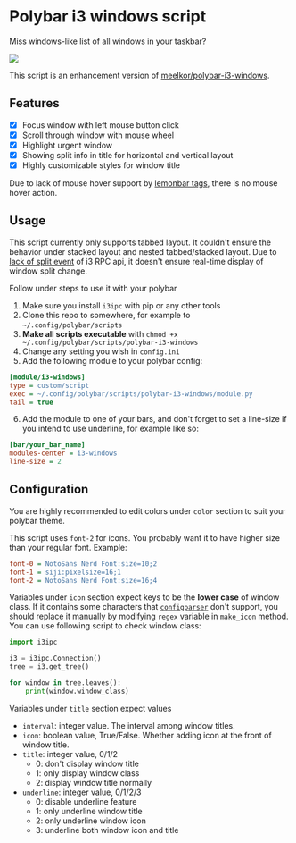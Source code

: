 # Polybar i3 windows script

Miss windows-like list of all windows in your taskbar?

<img src="https://user-images.githubusercontent.com/9664601/56872872-05365f00-6a2e-11e9-8383-1849e5980b48.png">

This script is an enhancement version of [meelkor/polybar-i3-windows](https://github.com/meelkor/polybar-i3-windows).

## Features

- [x] Focus window with left mouse button click
- [x] Scroll through window with mouse wheel
- [x] Highlight urgent window
- [x] Showing split info in title for horizontal and vertical layout
- [x] Highly customizable styles for window title

Due to lack of mouse hover support by [lemonbar tags](https://github.com/LemonBoy/bar#formatting), there is no mouse hover action.

## Usage

This script currently only supports tabbed layout. It couldn't ensure the behavior under stacked layout and nested tabbed/stacked layout. Due to [lack of split event](https://github.com/i3/i3/issues/3542) of i3 RPC api, it doesn't ensure real-time display of window split change.

Follow under steps to use it with your polybar

1. Make sure you install `i3ipc` with pip or any other tools
2. Clone this repo to somewhere, for example to `~/.config/polybar/scripts`
3. **Make all scripts executable** with `chmod +x ~/.config/polybar/scripts/polybar-i3-windows`
4. Change any setting you wish in `config.ini`
5. Add the following module to your polybar config:
```ini
[module/i3-windows]
type = custom/script
exec = ~/.config/polybar/scripts/polybar-i3-windows/module.py
tail = true
```

6. Add the module to one of your bars, and don't forget to set a line-size if you intend to use underline, for example like so:
```ini
[bar/your_bar_name]
modules-center = i3-windows
line-size = 2
```

## Configuration

You are highly recommended to edit colors under `color` section to suit your polybar theme.

This script uses `font-2` for icons. You probably want it to have higher size than your regular font. Example:

```ini
font-0 = NotoSans Nerd Font:size=10;2
font-1 = siji:pixelsize=16;1
font-2 = NotoSans Nerd Font:size=16;4
```

Variables under `icon` section expect keys to be the **lower case** of window class. If it contains some characters that [`configparser`](https://docs.python.org/3/library/configparser.html) don't support, you should replace it manually by modifying `regex` variable in `make_icon` method. You can use following script to check window class:

```python
import i3ipc

i3 = i3ipc.Connection()
tree = i3.get_tree()

for window in tree.leaves():
    print(window.window_class)
```

Variables under `title` section expect values 

- `interval`: integer value. The interval among window titles.
- `icon`: boolean value, True/False. Whether adding icon at the front of window title.
- `title`: integer value, 0/1/2
  - 0: don't display window title
  - 1: only display window class
  - 2: display window title normally
- `underline`: integer value, 0/1/2/3
  - 0: disable underline feature
  - 1: only underline window title
  - 2: only underline window icon
  - 3: underline both window icon and title
